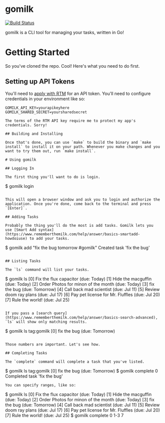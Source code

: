# gomilk

[![Build Status](https://travis-ci.org/dishbreak/gomilk.svg?branch=master)](https://travis-ci.org/dishbreak/gomilk)

gomilk is a CLI tool for managing your tasks, written in Go!

# Getting Started

So you've cloned the repo. Cool! Here's what you need to do first.

## Setting up API Tokens

You'll need to [apply with RTM](https://www.rememberthemilk.com/services/api/keys.rtm) for an API token. You'll need to configure credentials in your environment like so:

```
GOMILK_API_KEY=yourapikeyhere
GOMILK_SHARED_SECRET=yoursharedsecret

The terms of the RTM API key require me to protect my app's credentials. Sorry!

## Building and Installing

Once that's done, you can use `make` to build the binary and `make install` to install it on your path. Whenever you make changes and you want to try them out, run `make install`.

# Using gomilk

## Logging In

The first thing you'll want to do is login.

```
$ gomilk login
```

This will open a browser window and ask you to login and authorize the application. Once you're done, come back to the terminal and press `[Enter]`.

## Adding Tasks

Probably the thing you'll do the most is add tasks. Gomilk lets you use [Smart Add syntax](https://www.rememberthemilk.com/help/answer/basics-smartadd-howdoiuse) to add your tasks.

```
$ gomilk add "fix the bug tomorrow #gomilk" 
Created task 'fix the bug'
```

## Listing Tasks

The `ls` command will list your tasks.

```
$ gomilk ls
[0] Fix the flux capacitor (due: Today)
[1] Hide the macguffin (due: Today)
[2] Order Photos for minon of the month (due: Today)
[3] fix the bug (due: Tomorrow)
[4] Call back mad scientist (due: Jul 11)
[5] Review doom ray plans (due: Jul 17)
[6] Pay pet license for Mr. Fluffles (due: Jul 20)
[7] Rule the world! (due: Jul 25)
```

If you pass a [search query](https://www.rememberthemilk.com/help/answer/basics-search-advanced), `ls` will show only matching results.

```
$ gomilk ls tag:gomilk
[0] fix the bug (due: Tomorrow)
```

Those numbers are important. Let's see how.

## Completing Tasks

The `complete` command will complete a task that you've listed. 

```
$ gomilk ls tag:gomilk
[0] fix the bug (due: Tomorrow)
$ gomilk complete 0
Completed task 'fix the bug'
```
You can specify ranges, like so:

```
$ gomilk ls
[0] Fix the flux capacitor (due: Today)
[1] Hide the macguffin (due: Today)
[2] Order Photos for minon of the month (due: Today)
[3] fix the bug (due: Tomorrow)
[4] Call back mad scientist (due: Jul 11)
[5] Review doom ray plans (due: Jul 17)
[6] Pay pet license for Mr. Fluffles (due: Jul 20)
[7] Rule the world! (due: Jul 25)
$ gomilk complete 0 1-3 7
```
